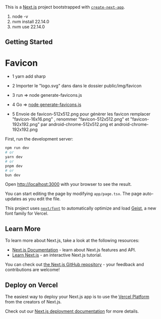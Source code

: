 This is a [Next.js](https://nextjs.org) project bootstrapped with [`create-next-app`](https://nextjs.org/docs/app/api-reference/cli/create-next-app).

1. node -v
2. nvm install 22.14.0
3. nvm use 22.14.0

## Getting Started

# Favicon

- 1 yarn add sharp

- 2 Importer le "logo.svg" dans dans le dossier public/img/favicon

- 3 run => node generate-favicons.js

- 4 Go => [node generate-favicons.js](https://favicon.io/favicon-converter/)

- 5 Envoie de favicon-512x512.png pour génèrer les favicon remplacer "favicon-16x16.png" , renommer "favicon-512x512.png" et "favicon-192x192.png" par android-chrome-512x512.png et android-chrome-192x192.png

First, run the development server:

```bash
npm run dev
# or
yarn dev
# or
pnpm dev
# or
bun dev
```

Open [http://localhost:3000](http://localhost:3000) with your browser to see the result.

You can start editing the page by modifying `app/page.tsx`. The page auto-updates as you edit the file.

This project uses [`next/font`](https://nextjs.org/docs/app/building-your-application/optimizing/fonts) to automatically optimize and load [Geist](https://vercel.com/font), a new font family for Vercel.

## Learn More

To learn more about Next.js, take a look at the following resources:

-   [Next.js Documentation](https://nextjs.org/docs) - learn about Next.js features and API.
-   [Learn Next.js](https://nextjs.org/learn) - an interactive Next.js tutorial.

You can check out [the Next.js GitHub repository](https://github.com/vercel/next.js) - your feedback and contributions are welcome!

## Deploy on Vercel

The easiest way to deploy your Next.js app is to use the [Vercel Platform](https://vercel.com/new?utm_medium=default-template&filter=next.js&utm_source=create-next-app&utm_campaign=create-next-app-readme) from the creators of Next.js.

Check out our [Next.js deployment documentation](https://nextjs.org/docs/app/building-your-application/deploying) for more details.
